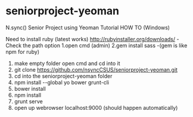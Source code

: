 # seniorproject-yeoman
N.sync() Senior Project using Yeoman
Tutorial HOW TO (Windows) 

Need to install ruby (latest works)
http://rubyinstaller.org/downloads/
  -Check the path option 
1.open cmd (admin)
2.gem install sass
  -(gem is like npm for ruby)
  

1. make empty folder open cmd and cd into it
2. git clone https://github.com/nsyncCSUS/seniorproject-yeoman.git
3. cd into the seniorproject-yeoman folder
4. npm install --global yo bower grunt-cli
5. bower install
6. npm install
7. grunt serve
8. open up webrowser localhost:9000 (should happen automatically)
